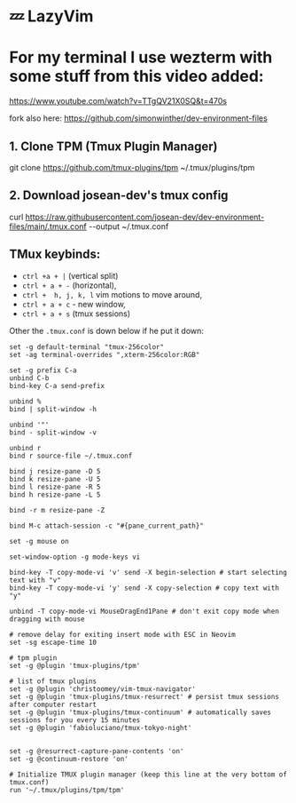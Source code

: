 # 💤 LazyVim

# For my terminal I use wezterm with some stuff from this video added:
https://www.youtube.com/watch?v=TTgQV21X0SQ&t=470s

fork also here: https://github.com/simonwinther/dev-environment-files


## 1. Clone TPM (Tmux Plugin Manager)
git clone https://github.com/tmux-plugins/tpm ~/.tmux/plugins/tpm

## 2. Download josean-dev's tmux config
curl https://raw.githubusercontent.com/josean-dev/dev-environment-files/main/.tmux.conf --output ~/.tmux.conf

## TMux keybinds:
- `ctrl +a + |` (vertical split)
- `ctrl + a + -` (horizontal), 
- `ctrl +  h, j, k, l` vim motions to move around,
- `ctrl + a + c` - new window, 
- `ctrl + a + s` (tmux sessions)

Other the `.tmux.conf` is down below if he put it down:

```
set -g default-terminal "tmux-256color"
set -ag terminal-overrides ",xterm-256color:RGB"

set -g prefix C-a
unbind C-b
bind-key C-a send-prefix

unbind %
bind | split-window -h 

unbind '"'
bind - split-window -v

unbind r
bind r source-file ~/.tmux.conf

bind j resize-pane -D 5
bind k resize-pane -U 5
bind l resize-pane -R 5
bind h resize-pane -L 5

bind -r m resize-pane -Z

bind M-c attach-session -c "#{pane_current_path}"

set -g mouse on

set-window-option -g mode-keys vi

bind-key -T copy-mode-vi 'v' send -X begin-selection # start selecting text with "v"
bind-key -T copy-mode-vi 'y' send -X copy-selection # copy text with "y"

unbind -T copy-mode-vi MouseDragEnd1Pane # don't exit copy mode when dragging with mouse

# remove delay for exiting insert mode with ESC in Neovim
set -sg escape-time 10

# tpm plugin
set -g @plugin 'tmux-plugins/tpm'

# list of tmux plugins
set -g @plugin 'christoomey/vim-tmux-navigator'
set -g @plugin 'tmux-plugins/tmux-resurrect' # persist tmux sessions after computer restart
set -g @plugin 'tmux-plugins/tmux-continuum' # automatically saves sessions for you every 15 minutes
set -g @plugin 'fabioluciano/tmux-tokyo-night'


set -g @resurrect-capture-pane-contents 'on'
set -g @continuum-restore 'on'

# Initialize TMUX plugin manager (keep this line at the very bottom of tmux.conf)
run '~/.tmux/plugins/tpm/tpm'
```
